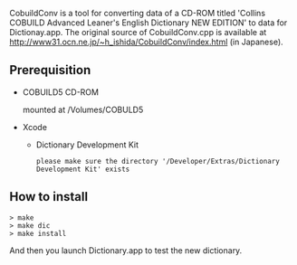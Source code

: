 
CobuildConv is a tool for converting data of a CD-ROM titled
'Collins COBUILD Advanced Leaner's English Dictionary NEW
EDITION' to data for Dictionay.app. The original source of
CobuildConv.cpp is available at
http://www31.ocn.ne.jp/~h_ishida/CobuildConv/index.html (in Japanese).

## Prerequisition

* COBUILD5 CD-ROM

    mounted at /Volumes/COBULD5

* Xcode
    * Dictionary Development Kit

          please make sure the directory '/Developer/Extras/Dictionary Development Kit' exists

## How to install

    > make
    > make dic
    > make install

And then you launch Dictionary.app to test the new dictionary.
